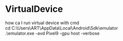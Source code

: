 # VirtualDevice
how ca I run virtual device with cmd
<br>
cd C:\Users\ART\AppData\Local\Android\Sdk\emulator
<br>
.\emulator.exe -avd Pixel9 -gpu host -verbose


